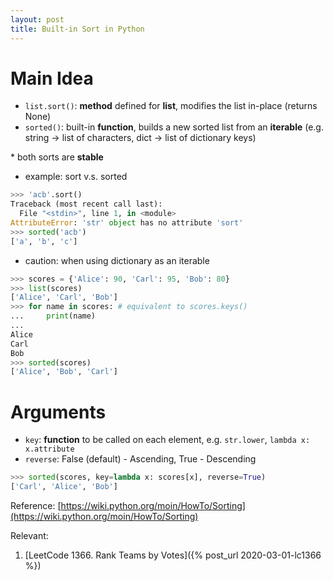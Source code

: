 ```yaml
---
layout: post
title: Built-in Sort in Python
---
```

# Main Idea
* `list.sort()`: **method** defined for **list**, modifies the list in-place (returns None)
* `sorted()`: built-in **function**, builds a new sorted list from an **iterable** (e.g. string -> list of characters, dict -> list of dictionary keys)

\* both sorts are **stable**

* example: sort v.s. sorted
```python
>>> 'acb'.sort()
Traceback (most recent call last):
  File "<stdin>", line 1, in <module>
AttributeError: 'str' object has no attribute 'sort'
>>> sorted('acb')
['a', 'b', 'c']
```

* caution: when using dictionary as an iterable
```python
>>> scores = {'Alice': 90, 'Carl': 95, 'Bob': 80}                                                                  
>>> list(scores)                                                                                                   
['Alice', 'Carl', 'Bob']
>>> for name in scores: # equivalent to scores.keys()
...     print(name)
... 
Alice
Carl
Bob
>>> sorted(scores)                                                                                      
['Alice', 'Bob', 'Carl']
```

# Arguments
* `key`: **function** to be called on each element, e.g. `str.lower`, `lambda x: x.attribute`
* `reverse`: False (default) - Ascending, True - Descending

```python
>>> sorted(scores, key=lambda x: scores[x], reverse=True)
['Carl', 'Alice', 'Bob']
```

Reference: [https://wiki.python.org/moin/HowTo/Sorting](https://wiki.python.org/moin/HowTo/Sorting)

Relevant:
1. [LeetCode 1366. Rank Teams by Votes]({% post_url 2020-03-01-lc1366 %})
